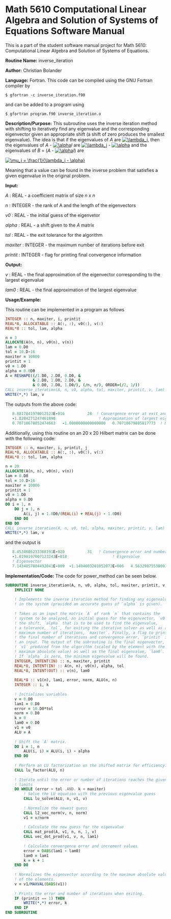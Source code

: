 # Math 5610 Computational Linear Algebra and Solution of Systems of Equations Software Manual

This is a part of the student software manual project for Math 5610: Computational Linear Algebra and Solution of Systems of Equations. 

**Routine Name:**          inverse_iteration

**Author:** Christian Bolander

**Language:** Fortran. This code can be compiled using the GNU Fortran compiler by

```$ gfortran -c inverse_iteration.f90```

and can be added to a program using

```$ gfortran program.f90 inverse_iteration.o ``` 

**Description/Purpose:** This subroutine uses the inverse iteration method with shifting to iteratively find any eigenvalue and the corresponding eigenvector given an appropriate shift (a shift of zero produces the smallest eigenvalue). The idea is that if the eigenvalues of *A* are <a href="https://www.codecogs.com/eqnedit.php?latex=\lambda_j" target="_blank"><img src="https://latex.codecogs.com/gif.latex?\lambda_j" title="\lambda_j" /></a>, then the eigenvalues of *A* - <a href="https://www.codecogs.com/eqnedit.php?latex=\alpha" target="_blank"><img src="https://latex.codecogs.com/gif.latex?\alpha" title="\alpha" /></a>*I* are <a href="https://www.codecogs.com/eqnedit.php?latex=\lambda_j" target="_blank"><img src="https://latex.codecogs.com/gif.latex?\lambda_j" title="\lambda_j" /></a> - <a href="https://www.codecogs.com/eqnedit.php?latex=\alpha" target="_blank"><img src="https://latex.codecogs.com/gif.latex?\alpha" title="\alpha" /></a> and the eigenvalues of *B* = (*A* - <a href="https://www.codecogs.com/eqnedit.php?latex=\alpha" target="_blank"><img src="https://latex.codecogs.com/gif.latex?\alpha" title="\alpha" /></a>*I*)  are

<a href="https://www.codecogs.com/eqnedit.php?latex=\mu_j&space;=&space;\frac{1}{\lambda_j&space;-&space;\alpha}" target="_blank"><img src="https://latex.codecogs.com/gif.latex?\mu_j&space;=&space;\frac{1}{\lambda_j&space;-&space;\alpha}" title="\mu_j = \frac{1}{\lambda_j - \alpha}" /></a>

Meaning that a value can be found in the inverse problem that satisfies a given eigenvalue in the original problem.

**Input:** 

*A* : REAL - a coefficient matrix of size *n* x *n*

*n* : INTEGER - the rank of A and the length of the eigenvectors

*v0* : REAL - the initial guess of the eigenvetor

*alpha* : REAL - a shift given to the *A* matrix

*tol* : REAL - the exit tolerance for the algorithm

*maxiter* : INTEGER - the maximum number of iterations before exit

*printit* : INTEGER - flag for printing final convergence information

**Output:** 

*v* : REAL - the final approximation of the eigenvector corresponding to the largest eigenvalue

*lam0* : REAL - the final approximation of the largest eigenvalue

**Usage/Example:**

This routine can be implemented in a program as follows

```fortran
INTEGER :: n, maxiter, i, printit
REAL*8, ALLOCATABLE :: A(:, :), v0(:), v(:)
REAL*8 :: tol, lam, alpha

n = 3
ALLOCATE(A(n, n), v0(n), v(n))
lam = 0.D0
tol = 10.D-16
maxiter = 10000
printit = 1
v0 = 1.D0
alpha = 0.0D0
A = RESHAPE((/1.D0, 2.D0, 0.D0, &
			& 2.D0, 1.D0, 2.D0, &
            & 0.D0, 2.D0, 1.D0/), (/n, n/), ORDER=(/2, 1/))
CALL inverse_iteration(A, n, v0, alpha, tol, maxiter, printit, v, lam)
WRITE(*,*) lam, v
```

The outputs from the above code:

```fortran
   8.8817841970012523E-016          28  ! Convergence error at exit and the exit iterations
   -1.8284271247461898                   ! Approximation of largest eigenvalue
   0.70710678052474663   -1.0000000000000000   0.70710679885817773  ! Normalized eigenvector
```

Additionally, using this routine on an 20 x 20 Hilbert matrix can be done with the following code:

```fortran
INTEGER :: n, maxiter, i, printit, j
REAL*8, ALLOCATABLE :: A(:, :), v0(:), v(:)
REAL*8 :: tol, lam, alpha

n = 20
ALLOCATE(A(n, n), v0(n), v(n))
lam = 0.D0
tol = 10.D-16
maxiter = 10000
printit = 1
v0 = 1.D0
alpha = 0.D0
DO i = 1, n
	DO j = 1, n
		A(i, j) = 1.0D0/(REAL(i) + REAL(j) - 1.0D0)
	END DO
END DO
CALL inverse_iteration(A, n, v0, tol, alpha, maxiter, printit, v, lam)
WRITE(*,*) lam, v
```

and the output is

```fortran
   8.4534686233368191E-020          31   ! Convergence error and number of iterations
   -1.8190197007123243E-018                    ! Eigenvalue
   ! Eigenvector
   7.1434857804492041E-009  -1.1494603201052072E-006   4.5632987553809310E-005  -7.7840548626109121E-004   7.0518472705676013E-003  -3.7471861751792644E-002  0.12163121197985835      -0.23992887217693432       0.27453697897244583      -0.20088876891016452       0.30726509218971626      -0.74604545697557068        1.0000000000000000      -0.62497068848836279        2.3580846900107453E-002  0.35574384095812017      -0.54925444346690810       0.52524084608927935      -0.27334781169413414        5.7591158369571113E-002 
```



**Implementation/Code:** The code for power_method can be seen below.

```fortran
SUBROUTINE inverse_iteration(A, n, v0, alpha, tol, maxiter, printit, v, lam0)
	IMPLICIT NONE
	
	! Implements the inverse iteration method for finding any eigenvalue
	! in the system (provided an accurate guess of `alpha` is given).
	
	! Takes as an input the matrix `A` of rank `n` that contains the
	! system to be analyzed, an initial guess for the eigenvector, `v0`,
	! the shift, `alpha` that is to be used to find the eigenvalue,
	! a tolerance, `tol`, for exiting the iterative solver as well as a
	! maximum number of iterations, `maxiter`. Finally, a flag to print
	! the final number of iterations and convergence error, `printit` is
	! an input. The output of the subroutine is the final eigenvector,
	! `v1` produced from the algorithm (scaled by the element with the
	! maximum absolute value) as well as the final eigenvalue, `lam0`.
	! If `alpha` is zero, the minimum eigenvalue will be found.
	INTEGER, INTENT(IN) :: n, maxiter, printit
	REAL*8, INTENT(IN) :: A(n, n), v0(n), alpha, tol
	REAL*8, INTENT(OUT) :: v(n), lam0
	
	REAL*8 :: v1(n), lam1, error, norm, ALU(n, n)
	INTEGER :: i, k
	
	! Initializes variables
	v = 0.D0
	lam1 = 0.D0
	error = 10.D0*tol
	norm = 0.D0
	k = 0
	lam0 = 0.D0
	v1 = v0
	ALU = A
	
	! Shift the `A` matrix.
	DO i = 1, n
		ALU(i, i) = ALU(i, i) - alpha
	END DO
	
	! Perform an LU factorization on the shifted matrix for efficiency.
	CALL lu_factor(ALU, n)
	
	! Iterate until the error or number of iterations reaches the given
	! limits
	DO WHILE (error > tol .AND. k < maxiter)
		! Solve the LU equation with the previous eigenvalue guess
		CALL lu_solve(ALU, n, v1, v)
		
		! Normalize the newest guess
		CALL l2_vec_norm(v, n, norm)
		v1 = v/norm
		
		! Calculate the new guess for the eigenvalue
		CALL mat_prod(A, v1, n, n, 1, v)
		CALL vec_dot_prod(v1, v, n, lam1)
		
		! Calculate convergence error and increment values
		error = DABS(lam1 - lam0)
		lam0 = lam1
		k = k + 1
	END DO
	
	! Normalizes the eigenvector according to the maximum absolute value
	! of the elements.
	v = v1/MAXVAL(DABS(v1))
	
	! Prints the error and number of iterations when exiting.
	IF (printit == 1) THEN
		WRITE(*,*) error, k
	END IF
END SUBROUTINE
```
